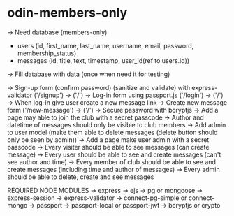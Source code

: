 # odin-members-only

-> Need database (members-only)
- users (id, first_name, last_name, username, email, password, membership_status)
- messages (id, title, text, timestamp, user_id(ref to users.id))

-> Fill database with data (once when need it for testing)

-> Sign-up form (confirm password) (sanitize and validate) with express-validator ('/signup') -> ('/')
-> Log-in form using passport.js ('/login') -> ('/')
-> When log-in give user create a new message link 
-> Create new message form ('/new-message') -> ('/')
-> Secure password with bcryptjs
-> Add a page may able to join the club with a secret passcode
-> Author and datetime of messages should only be visible to club members
-> Add admin to user model (make them able to delete messages (delete button should only be seen by admin))
-> Add a page make user admin with a secret passcode
-> Every visiter should be able to see messages (can create message)
-> Every user should be able to see and create messages (can't see author and time)
-> Every member of club should be able to see and create messages (including time and author of messages)
-> Every admin should be able to delete, create and see messages


REQUIRED NODE MODULES
-> express
-> ejs
-> pg or mongoose
-> express-session
-> express-validator
-> connect-pg-simple or connect-mongo
-> passport
-> passport-local or passport-jwt
-> bcryptjs or crypto